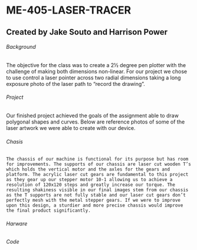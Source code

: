 # ME-405-LASER-TRACER
## Created by Jake Souto and Harrison Power

###### Background
  The objective for the class was to create a 2½ degree pen plotter with the challenge of making both dimensions non-linear. For our project we chose to use control a laser pointer across two radial dimensions taking a long exposure photo of the laser path to “record the drawing”.
###### Project
  Our finished project achieved the goals of the assignment able to draw polygonal shapes and curves. Below are reference photos of some of the laser artwork we were able to create with our device.
  
  
###### Chasis
    The chassis of our machine is functional for its purpose but has room for improvements. The supports of our chassis are laser cut wooden T’s which holds the vertical motor and the axles for the gears and platform. The acrylic laser cut gears are fundamental to this project as they gear up our stepper motor 10-1 allowing us to achieve a resolution of 120x120 steps and greatly increase our torque. The resulting shakiness visible in our final images stem from our chassis as the T supports are not fully stable and our laser cut gears don’t perfectly mesh with the metal stepper gears. If we were to improve upon this design, a sturdier and more precise chassis would improve the final product significantly. 

###### Harware

###### Code

